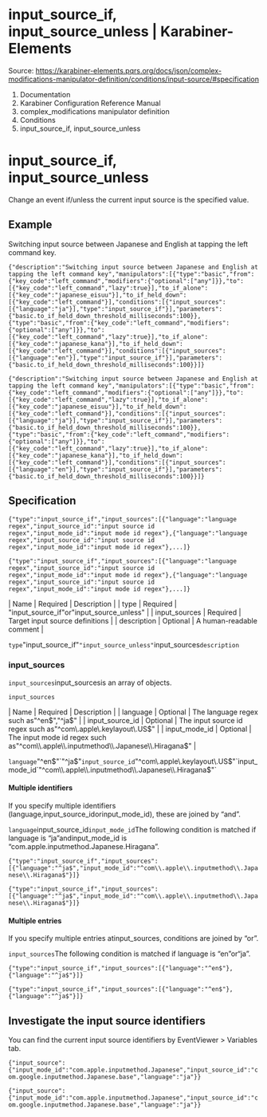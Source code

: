 # input_source_if, input_source_unless | Karabiner-Elements

Source: https://karabiner-elements.pqrs.org/docs/json/complex-modifications-manipulator-definition/conditions/input-source/#specification

1. Documentation
1. Karabiner Configuration Reference Manual
1. complex_modifications manipulator definition
1. Conditions
1. input_source_if, input_source_unless

# input_source_if, input_source_unless

Change an event if/unless the current input source is the specified value.

## Example

Switching input source between Japanese and English at tapping the left command key.

`
{"description":"Switching input source between Japanese and English at tapping the left command key","manipulators":[{"type":"basic","from":{"key_code":"left_command","modifiers":{"optional":["any"]}},"to":[{"key_code":"left_command","lazy":true}],"to_if_alone":[{"key_code":"japanese_eisuu"}],"to_if_held_down":[{"key_code":"left_command"}],"conditions":[{"input_sources":[{"language":"ja"}],"type":"input_source_if"}],"parameters":{"basic.to_if_held_down_threshold_milliseconds":100}},{"type":"basic","from":{"key_code":"left_command","modifiers":{"optional":["any"]}},"to":[{"key_code":"left_command","lazy":true}],"to_if_alone":[{"key_code":"japanese_kana"}],"to_if_held_down":[{"key_code":"left_command"}],"conditions":[{"input_sources":[{"language":"en"}],"type":"input_source_if"}],"parameters":{"basic.to_if_held_down_threshold_milliseconds":100}}]}
`

`{"description":"Switching input source between Japanese and English at tapping the left command key","manipulators":[{"type":"basic","from":{"key_code":"left_command","modifiers":{"optional":["any"]}},"to":[{"key_code":"left_command","lazy":true}],"to_if_alone":[{"key_code":"japanese_eisuu"}],"to_if_held_down":[{"key_code":"left_command"}],"conditions":[{"input_sources":[{"language":"ja"}],"type":"input_source_if"}],"parameters":{"basic.to_if_held_down_threshold_milliseconds":100}},{"type":"basic","from":{"key_code":"left_command","modifiers":{"optional":["any"]}},"to":[{"key_code":"left_command","lazy":true}],"to_if_alone":[{"key_code":"japanese_kana"}],"to_if_held_down":[{"key_code":"left_command"}],"conditions":[{"input_sources":[{"language":"en"}],"type":"input_source_if"}],"parameters":{"basic.to_if_held_down_threshold_milliseconds":100}}]}`
## Specification

`
{"type":"input_source_if","input_sources":[{"language":"language regex","input_source_id":"input source id regex","input_mode_id":"input mode id regex"},{"language":"language regex","input_source_id":"input source id regex","input_mode_id":"input mode id regex"},...]}
`

`{"type":"input_source_if","input_sources":[{"language":"language regex","input_source_id":"input source id regex","input_mode_id":"input mode id regex"},{"language":"language regex","input_source_id":"input source id regex","input_mode_id":"input mode id regex"},...]}`

| Name | Required | Description |
| type | Required | "input_source_if"or"input_source_unless" |
| input_sources | Required | Target input source definitions |
| description | Optional | A human-readable comment |

`type`"input_source_if"`"input_source_unless"`input_sources`description`
### input_sources

`input_sources`input_sourcesis an array of objects.

`input_sources`

| Name | Required | Description |
| language | Optional | The language regex such as"^en$","^ja$" |
| input_source_id | Optional | The input source id regex such as"^com\\.apple\\.keylayout\\.US$" |
| input_mode_id | Optional | The input mode id regex such as"^com\\.apple\\.inputmethod\\.Japanese\\.Hiragana$" |

`language`"^en$"`"^ja$"`input_source_id`"^com\\.apple\\.keylayout\\.US$"`input_mode_id`"^com\\.apple\\.inputmethod\\.Japanese\\.Hiragana$"`
#### Multiple identifiers

If you specify multiple identifiers (language,input_source_idorinput_mode_id), these are joined by “and”.

`language`input_source_id`input_mode_id`The following condition is matched if language is “ja”andinput_mode_id is “com.apple.inputmethod.Japanese.Hiragana”.

`
{"type":"input_source_if","input_sources":[{"language":"^ja$","input_mode_id":"^com\\.apple\\.inputmethod\\.Japanese\\.Hiragana$"}]}
`

`{"type":"input_source_if","input_sources":[{"language":"^ja$","input_mode_id":"^com\\.apple\\.inputmethod\\.Japanese\\.Hiragana$"}]}`
#### Multiple entries

If you specify multiple entries atinput_sources, conditions are joined by “or”.

`input_sources`The following condition is matched if language is “en”or“ja”.

`
{"type":"input_source_if","input_sources":[{"language":"^en$"},{"language":"^ja$"}]}
`

`{"type":"input_source_if","input_sources":[{"language":"^en$"},{"language":"^ja$"}]}`
## Investigate the input source identifiers

You can find the current input source identifiers by EventViewer > Variables tab.

`
{"input_source":{"input_mode_id":"com.apple.inputmethod.Japanese","input_source_id":"com.google.inputmethod.Japanese.base","language":"ja"}}
`

`{"input_source":{"input_mode_id":"com.apple.inputmethod.Japanese","input_source_id":"com.google.inputmethod.Japanese.base","language":"ja"}}`